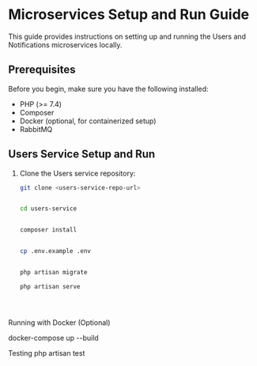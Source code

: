 # Microservices Setup and Run Guide

This guide provides instructions on setting up and running the Users and Notifications microservices locally.

## Prerequisites

Before you begin, make sure you have the following installed:

- PHP (>= 7.4)
- Composer
- Docker (optional, for containerized setup)
- RabbitMQ

## Users Service Setup and Run

1. Clone the Users service repository:

   ```bash
   git clone <users-service-repo-url>


   cd users-service


   composer install


   cp .env.example .env


   php artisan migrate

   php artisan serve





Running with Docker (Optional)

docker-compose up --build


Testing
php artisan test
